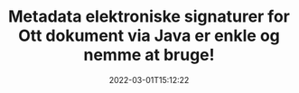 ---
############################# Static ############################
layout: "auto-gen-signature"
date: 2022-03-01T15:12:22
draft: false
operation: Sign
signaturetype: Metadata
fileformat: Ott
productName: Java
lang: da
productCode: java
otherformats: pdf doc docx docm dot dotm dotx odt ott rtf xls xlsx xlsm xlsb csv ods ots xltx xltm ppt pptx pps ppsx odp otp potx potm pptm ppsm png jpg bmp gif tiff svg webp wmf
breadcrumb: Put Metadata signature on Ott for Java

############################# Head ############################
head_title: "Tilføj metadata elektroniske signaturer til Ott dokumenter via Java"
head_description: "Brug Metadata som skjulte elektroniske signaturer i dine Ott-dokumenter ved at bruge et par linjer med Java-kode. Brug GroupDocs Document Signature API til at e-signere dine forretningsdokumenter og filer med metadataoplysninger."

############################# Header ############################
title: "Metadata elektroniske signaturer for Ott dokument via Java er enkle og nemme at bruge!"
description: "eSignér dine Ott dokumenter og kontrakter med skjulte metadataposter. Generer metadata til PDF'er, MS Word-dokumenter, MS Excel-projektmapper, MS PowerPoint-præsentationer og forskellige billedformater uden problemer og ekstra kodning."
bg_image: "https://cms.admin.containerize.com/templates/aspose/App_Themes/V3/images/bg/header1.png"
bg_overlay: false
button:
    enable: true

############################# SubMenu ############################
submenu:
    enable: true

    left:
        img_alt: "GroupDocs.Signature for Java"
        image: "https://cms.admin.containerize.com/templates/groupdocs/images/product-logos/90x90-noborder/groupdocs-signature-java.png"
        product: "GroupDocs.Signature"
        platform: "Java"



############################# About ############################
about:
    enable: true
    title: "Om GroupDocs.Signature for Java Metadata Signatures API"
    content: |
        [GroupDocs.Signature for Java](https://products.groupdocs.com/signature/java/) er en populær API til e-signering af digitale dokumenter. Signaturer som tekster, billeder, digitale certifikater, stregkoder, QR-koder, stempler eller metadata er tilgængelige. Signaturer kan placeres på PDF-filer, MS Word-dokumenter, MS Excel-projektmapper, MS PowerPoint-præsentationer, Adobe Photoshop-filer og forskellige billedformater. Kunder kan underskrive deres dokument og opdatere, søge, verificere, slette eller forhåndsvise e-signaturer, der blev sat på disse dokumenter. Desuden er der en masse muligheder for signaturtilpasning.
    

############################# Steps ############################
steps:
    enable: true
    title_left: "Trin til at signere Ott med Metadata i Java"
    content_left: |
        [GroupDocs.Signature for Java](https://products.groupdocs.com/signature/java/) giver mulighed for at signere Ott dokumenter med Metadata signaturer hurtigt og nemt.
        
        * Opret en forekomst af signaturklassen, der leverer Ott-fil, der skal signere som sti eller hukommelsesstrøm
        * Instantiér SignOptions-klassen og indstil alle krævede data.
        * Kald Signature.Sign()-metoden ved at sende output Ott-fil eller hukommelsesstrøm

    title_right: " Systemkrav"
    content_right: |
        GroupDocs.Signature for Java understøttes på alle større platforme og operativsystemer. Før du udfører koden nedenfor, skal du sørge for, at du har følgende forudsætninger installeret på dit system.

        * Operativsystemer: Microsoft Windows, Linux, MacOS
        * Udviklingsmiljøer: NetBeans, Intellij IDEA, Eclipse, etc.
        * Java runtime: J2SE 6.0 and above
        * Få den seneste GroupDocs.Signature for Java fra [Maven](https://repository.groupdocs.com/webapp/#/artifacts/browse/tree/General/repo/com/groupdocs/groupdocs-signature)
         
    code: |
        ```java    
                
        // Set up input Ott file
        String filePath = "input.ott";
        // Set up output file
        String outputFilePath = "output.ott";

        // Instantiate Signature for input file
        Signature signature = new Signature(filePath);

        // instantiate metadata signing options
        MetadataSignOptions options = new MetadataSignOptions();

        // setup Author property
        WordProcessingMetadataSignature mdSign_Author = new WordProcessingMetadataSignature("Author", "Mr.Scherlock Holmes");// String value
        options.getSignatures().add(mdSign_Author);
        // setup document data
        WordProcessingMetadataSignature mdSign_DocData = new WordProcessingMetadataSignature("CreatedOn", new Date());// Datetime value
        options.getSignatures().add(mdSign_DocData);
        // setup document id
        WordProcessingMetadataSignature mdSign_DocId = new WordProcessingMetadataSignature("DocumentId", 123456);// Integer value
        options.getSignatures().add(mdSign_DocId);

        // sign Ott document
        SignResult result = signature.sign(outputFilePath, options);

        ```

############################# Demos ############################
demos:
    enable: true
    title: "Signering af Ott dokumenter med Metadata Live Demo"
    content: |
       Signer Ott-filen med forskellige signaturer lige nu ved at besøge webstedet [GroupDocs.Signature App](https://products.groupdocs.app/signature/family). Gratis online demo venter på dig.          

############################# More Formats ############################
more_formats:
    enable: true
    title: "Andre understøttede Metadata-signaturer for Java"
    content: |
        "Du kan også signere Ott med andre signaturtyper. Se venligst listen nedenfor."
    format: 
       
       
back_to_top:
    enable: true
---